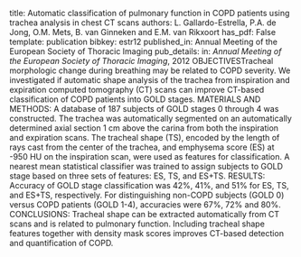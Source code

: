 title: Automatic classification of pulmonary function in COPD patients using trachea analysis in chest CT scans
authors: L. Gallardo-Estrella, P.A. de Jong, O.M. Mets, B. van Ginneken and E.M. van Rikxoort
has_pdf: False
template: publication
bibkey: estr12
published_in: Annual Meeting of the European Society of Thoracic Imaging
pub_details: in: <i>Annual Meeting of the European Society of Thoracic Imaging</i>, 2012
OBJECTIVESTracheal morphologic change during breathing may be related to COPD severity. We investigated if automatic shape analysis of the trachea from inspiration and expiration computed tomography (CT) scans can improve CT-based classification of COPD patients into GOLD stages. MATERIALS AND METHODS: A database of 187 subjects of GOLD stages 0 through 4 was constructed. The trachea was automatically segmented on an automatically determined axial section 1 cm above the carina from both the inspiration and expiration scans. The tracheal shape (TS), encoded by the length of rays cast from the center of the trachea, and emphysema score (ES) at -950 HU on the inspiration scan, were used as features for classification. A nearest mean statistical classifier was trained to assign subjects to GOLD stage based on three sets of features: ES, TS, and ES+TS. RESULTS: Accuracy of GOLD stage classification was 42%, 41%, and 51% for ES, TS, and ES+TS, respectively. For distinguishing non-COPD subjects (GOLD 0) versus COPD patients (GOLD 1-4), accuracies were 67%, 72% and 80%. CONCLUSIONS: Tracheal shape can be extracted automatically from CT scans and is related to pulmonary function. Including tracheal shape features together with density mask scores improves CT-based detection and quantification of COPD.

